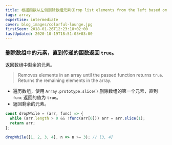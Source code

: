 ```yaml
---
title: 根据函数从左侧删除数组元素(Drop list elements from the left based on function)
tags: array
expertise: intermediate
cover: blog_images/colorful-lounge.jpg
firstSeen: 2018-01-26T12:23:18+02:00
lastUpdated: 2020-10-19T18:51:03+03:00
---
```


### 删除数组中的元素，直到传递的函数返回 `true`。
返回数组中剩余的元素。
> Removes elements in an array until the passed function returns `true`.
> Returns the remaining elements in the array.

- 遍历数组，使用 `Array.prototype.slice()` 删除数组的第一个元素，直到 `func` 返回的值为 `true`。
- 返回剩余的元素。

```js
const dropWhile = (arr, func) => {
  while (arr.length > 0 && !func(arr[0])) arr = arr.slice(1);
  return arr;
};
```

```js
dropWhile([1, 2, 3, 4], n => n >= 3); // [3, 4]
```

